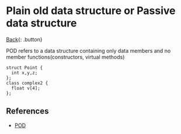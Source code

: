 # Plain old data structure or Passive data structure

[Back](../../index.md#c-cpp-compilers){: .button}

POD refers to a data structure containing only data members and no member functions(constructors, virtual methods)

```
struct Point {
  int x,y,z;
};
class complex2 {
  float v[4];
};
```

## References

- [POD](https://en.wikipedia.org/wiki/Passive_data_structure)
